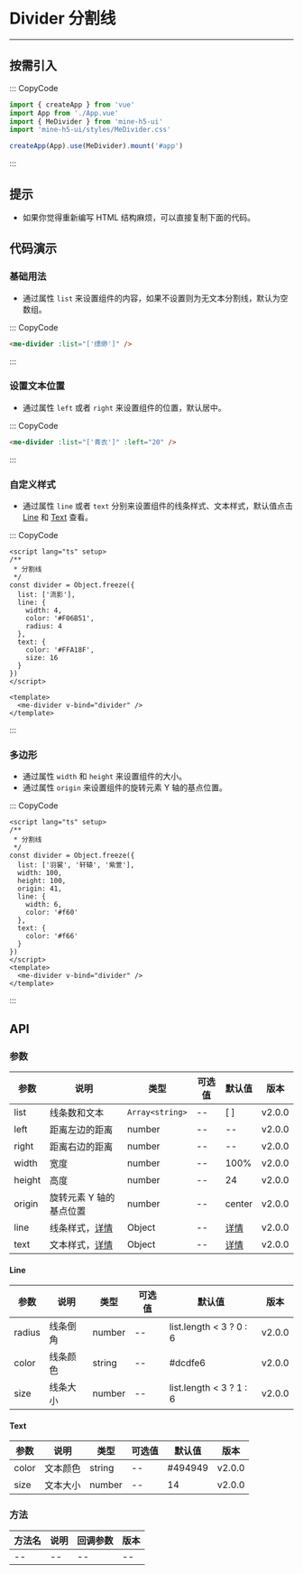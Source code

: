 # Divider 分割线

---

## 按需引入

::: CopyCode

```js
import { createApp } from 'vue'
import App from './App.vue'
import { MeDivider } from 'mine-h5-ui'
import 'mine-h5-ui/styles/MeDivider.css'

createApp(App).use(MeDivider).mount('#app')
```

:::

## 提示

- 如果你觉得重新编写 HTML 结构麻烦，可以直接复制下面的代码。

## 代码演示

### 基础用法

- 通过属性 `list` 来设置组件的内容，如果不设置则为无文本分割线，默认为空数组。

::: CopyCode

```html
<me-divider :list="['缥缈']" />
```

:::

### 设置文本位置

- 通过属性 `left` 或者 `right` 来设置组件的位置，默认居中。

::: CopyCode

```html
<me-divider :list="['青衣']" :left="20" />
```

:::

### 自定义样式

- 通过属性 `line` 或者 `text` 分别来设置组件的线条样式、文本样式，默认值点击 [Line](#line) 和 [Text](#text) 查看。

::: CopyCode

```vue
<script lang="ts" setup>
/**
 * 分割线
 */
const divider = Object.freeze({
  list: ['流影'],
  line: {
    width: 4,
    color: '#F06B51',
    radius: 4
  },
  text: {
    color: '#FFA18F',
    size: 16
  }
})
</script>

<template>
  <me-divider v-bind="divider" />
</template>
```

:::

### 多边形

- 通过属性 `width` 和 `height` 来设置组件的大小。
- 通过属性 `origin` 来设置组件的旋转元素 Y 轴的基点位置。

::: CopyCode

```vue
<script lang="ts" setup>
/**
 * 分割线
 */
const divider = Object.freeze({
  list: ['羽裳', '轩辕', '紫萱'],
  width: 100,
  height: 100,
  origin: 41,
  line: {
    width: 6,
    color: '#f60'
  },
  text: {
    color: '#f66'
  }
})
</script>
<template>
  <me-divider v-bind="divider" />
</template>
```

:::

## API

### 参数

| 参数   | 说明                    | 类型            | 可选值 | 默认值        | 版本   |
| ------ | ----------------------- | --------------- | ------ | ------------- | ------ |
| list   | 线条数和文本            | `Array<string>` | --     | [ ]           | v2.0.0 |
| left   | 距离左边的距离          | number          | --     | --            | v2.0.0 |
| right  | 距离右边的距离          | number          | --     | --            | v2.0.0 |
| width  | 宽度                    | number          | --     | 100%          | v2.0.0 |
| height | 高度                    | number          | --     | 24            | v2.0.0 |
| origin | 旋转元素 Y 轴的基点位置 | number          | --     | center        | v2.0.0 |
| line   | 线条样式，[详情](#line) | Object          | --     | [详情](#line) | v2.0.0 |
| text   | 文本样式，[详情](#text) | Object          | --     | [详情](#text) | v2.0.0 |

<h4 id="line">Line</h4>

| 参数   | 说明     | 类型   | 可选值 | 默认值                  | 版本   |
| ------ | -------- | ------ | ------ | ----------------------- | ------ |
| radius | 线条倒角 | number | --     | list.length < 3 ? 0 : 6 | v2.0.0 |
| color  | 线条颜色 | string | --     | #dcdfe6                 | v2.0.0 |
| size   | 线条大小 | number | --     | list.length < 3 ? 1 : 6 | v2.0.0 |

<h4 id="text">Text</h4>

| 参数  | 说明     | 类型   | 可选值 | 默认值  | 版本   |
| ----- | -------- | ------ | ------ | ------- | ------ |
| color | 文本颜色 | string | --     | #494949 | v2.0.0 |
| size  | 文本大小 | number | --     | 14      | v2.0.0 |

### 方法

| 方法名 | 说明 | 回调参数 | 版本 |
| ------ | ---- | -------- | ---- |
| --     | --   | --       | --   |
